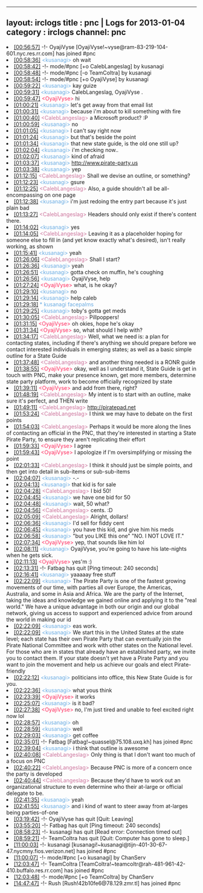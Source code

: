 
---
layout: irclogs
title : pnc | Logs for 2013-01-04
category : irclogs
channel: pnc
---
<li class="logitem"><a href="#00:56:57" name="00:56:57" class="time">[00:56:57]</a> -!- <span class="join">OyajiVyse</span> [OyajiVyse!~vyse@ram-83-219-104-601.nyc.res.rr.com] has joined #pnc </li>
<li class="logitem"><a href="#00:58:36" name="00:58:36" class="time">[00:58:36]</a> <span class="person" style="color:#6aace3">&lt;kusanagi&gt;</span> oh wait </li>
<li class="logitem"><a href="#00:58:42" name="00:58:42" class="time">[00:58:42]</a> -!- mode/<span class="mode">#pnc</span> [+o CalebLangeslag] by kusanagi </li>
<li class="logitem"><a href="#00:58:48" name="00:58:48" class="time">[00:58:48]</a> -!- mode/<span class="mode">#pnc</span> [-o TeamColtra] by kusanagi </li>
<li class="logitem"><a href="#00:58:54" name="00:58:54" class="time">[00:58:54]</a> -!- mode/<span class="mode">#pnc</span> [+o OyajiVyse] by kusanagi </li>
<li class="logitem"><a href="#00:59:22" name="00:59:22" class="time">[00:59:22]</a> <span class="person" style="color:#6aace3">&lt;kusanagi&gt;</span> kay guize </li>
<li class="logitem"><a href="#00:59:31" name="00:59:31" class="time">[00:59:31]</a> <span class="person" style="color:#6aace3">&lt;kusanagi&gt;</span> CalebLangeslag, OyajiVyse . </li>
<li class="logitem"><a href="#00:59:47" name="00:59:47" class="time">[00:59:47]</a> <span class="person" style="color:#ff2a5d">&lt;OyajiVyse&gt;</span> hi </li>
<li class="logitem"><a href="#01:00:21" name="01:00:21" class="time">[01:00:21]</a> <span class="person" style="color:#6aace3">&lt;kusanagi&gt;</span> let's get away from that email list </li>
<li class="logitem"><a href="#01:00:31" name="01:00:31" class="time">[01:00:31]</a> <span class="person" style="color:#6aace3">&lt;kusanagi&gt;</span> because i'm about to kill something with fire </li>
<li class="logitem"><a href="#01:00:40" name="01:00:40" class="time">[01:00:40]</a> <span class="person" style="color:#cc749c">&lt;CalebLangeslag&gt;</span> a Microsoft product? :P </li>
<li class="logitem"><a href="#01:00:59" name="01:00:59" class="time">[01:00:59]</a> <span class="person" style="color:#6aace3">&lt;kusanagi&gt;</span> no </li>
<li class="logitem"><a href="#01:01:05" name="01:01:05" class="time">[01:01:05]</a> <span class="person" style="color:#6aace3">&lt;kusanagi&gt;</span> I can't say right now </li>
<li class="logitem"><a href="#01:01:24" name="01:01:24" class="time">[01:01:24]</a> <span class="person" style="color:#6aace3">&lt;kusanagi&gt;</span> but that's beside the point </li>
<li class="logitem"><a href="#01:01:34" name="01:01:34" class="time">[01:01:34]</a> <span class="person" style="color:#6aace3">&lt;kusanagi&gt;</span> that new state guide, is the old one still up? </li>
<li class="logitem"><a href="#01:02:04" name="01:02:04" class="time">[01:02:04]</a> <span class="person" style="color:#6aace3">&lt;kusanagi&gt;</span> i'm checking now.. </li>
<li class="logitem"><a href="#01:02:07" name="01:02:07" class="time">[01:02:07]</a> <span class="person" style="color:#6aace3">&lt;kusanagi&gt;</span> kind of afraid </li>
<li class="logitem"><a href="#01:03:37" name="01:03:37" class="time">[01:03:37]</a> <span class="person" style="color:#6aace3">&lt;kusanagi&gt;</span> <a href="http://www.pirate-party.us/wiki/New_State_Guide" target="_blank">http://www.pirate-party.us</a> </li>
<li class="logitem"><a href="#01:03:38" name="01:03:38" class="time">[01:03:38]</a> <span class="person" style="color:#6aace3">&lt;kusanagi&gt;</span> yep </li>
<li class="logitem"><a href="#01:12:15" name="01:12:15" class="time">[01:12:15]</a> <span class="person" style="color:#cc749c">&lt;CalebLangeslag&gt;</span> Shall we devise an outline, or something? </li>
<li class="logitem"><a href="#01:12:23" name="01:12:23" class="time">[01:12:23]</a> <span class="person" style="color:#6aace3">&lt;kusanagi&gt;</span> gsure </li>
<li class="logitem"><a href="#01:12:25" name="01:12:25" class="time">[01:12:25]</a> <span class="person" style="color:#cc749c">&lt;CalebLangeslag&gt;</span> Also, a guide shouldn't all be all-encompassing on one page </li>
<li class="logitem"><a href="#01:12:38" name="01:12:38" class="time">[01:12:38]</a> <span class="person" style="color:#6aace3">&lt;kusanagi&gt;</span> i'm just redoing the entry part because it's just plain bad </li>
<li class="logitem"><a href="#01:13:27" name="01:13:27" class="time">[01:13:27]</a> <span class="person" style="color:#cc749c">&lt;CalebLangeslag&gt;</span> Headers should only exist if there's content there. </li>
<li class="logitem"><a href="#01:14:02" name="01:14:02" class="time">[01:14:02]</a> <span class="person" style="color:#6aace3">&lt;kusanagi&gt;</span> yes </li>
<li class="logitem"><a href="#01:14:05" name="01:14:05" class="time">[01:14:05]</a> <span class="person" style="color:#cc749c">&lt;CalebLangeslag&gt;</span> Leaving it as a placeholder hoping for someone else to fill in (and yet know exactly what's desired), isn't really working, as shown </li>
<li class="logitem"><a href="#01:15:41" name="01:15:41" class="time">[01:15:41]</a> <span class="person" style="color:#6aace3">&lt;kusanagi&gt;</span> yeah </li>
<li class="logitem"><a href="#01:26:06" name="01:26:06" class="time">[01:26:06]</a> <span class="person" style="color:#cc749c">&lt;CalebLangeslag&gt;</span> Shall I start? </li>
<li class="logitem"><a href="#01:26:36" name="01:26:36" class="time">[01:26:36]</a> <span class="person" style="color:#6aace3">&lt;kusanagi&gt;</span> yeah </li>
<li class="logitem"><a href="#01:26:51" name="01:26:51" class="time">[01:26:51]</a> <span class="person" style="color:#6aace3">&lt;kusanagi&gt;</span> gotta check on muffin, he's coughing </li>
<li class="logitem"><a href="#01:26:56" name="01:26:56" class="time">[01:26:56]</a> <span class="person" style="color:#6aace3">&lt;kusanagi&gt;</span> OyajiVyse, help </li>
<li class="logitem"><a href="#01:27:24" name="01:27:24" class="time">[01:27:24]</a> <span class="person" style="color:#ff2a5d">&lt;OyajiVyse&gt;</span> what, is he okay? </li>
<li class="logitem"><a href="#01:29:10" name="01:29:10" class="time">[01:29:10]</a> <span class="person" style="color:#6aace3">&lt;kusanagi&gt;</span> no </li>
<li class="logitem"><a href="#01:29:14" name="01:29:14" class="time">[01:29:14]</a> <span class="person" style="color:#6aace3">&lt;kusanagi&gt;</span> help caleb </li>
<li class="logitem"><a href="#01:29:18" name="01:29:18" class="time">[01:29:18]</a> <span class="person" style="color:#6aace3">* kusanagi facepalms</span> </li>
<li class="logitem"><a href="#01:29:25" name="01:29:25" class="time">[01:29:25]</a> <span class="person" style="color:#6aace3">&lt;kusanagi&gt;</span> toby's gotta get meds </li>
<li class="logitem"><a href="#01:30:05" name="01:30:05" class="time">[01:30:05]</a> <span class="person" style="color:#cc749c">&lt;CalebLangeslag&gt;</span> Pillpoppers! </li>
<li class="logitem"><a href="#01:31:15" name="01:31:15" class="time">[01:31:15]</a> <span class="person" style="color:#ff2a5d">&lt;OyajiVyse&gt;</span> oh okies, hope he's okay </li>
<li class="logitem"><a href="#01:31:34" name="01:31:34" class="time">[01:31:34]</a> <span class="person" style="color:#ff2a5d">&lt;OyajiVyse&gt;</span> so, what should I help with? </li>
<li class="logitem"><a href="#01:34:17" name="01:34:17" class="time">[01:34:17]</a> <span class="person" style="color:#cc749c">&lt;CalebLangeslag&gt;</span> Well, what we need is: a plan for contacting states, including if there's anything we should prepare before we contact interested individuals in emerging states; as well as a basic simple outline for a State Guide </li>
<li class="logitem"><a href="#01:37:48" name="01:37:48" class="time">[01:37:48]</a> <span class="person" style="color:#cc749c">&lt;CalebLangeslag&gt;</span> and another thing needed is a RONR guide </li>
<li class="logitem"><a href="#01:38:55" name="01:38:55" class="time">[01:38:55]</a> <span class="person" style="color:#ff2a5d">&lt;OyajiVyse&gt;</span> okay, well as I understand it, State Guide is get in touch with PNC, make your presence known, get more members, determine state party platform, work to become officially recognized by state </li>
<li class="logitem"><a href="#01:39:11" name="01:39:11" class="time">[01:39:11]</a> <span class="person" style="color:#ff2a5d">&lt;OyajiVyse&gt;</span> and add from there, right? </li>
<li class="logitem"><a href="#01:48:19" name="01:48:19" class="time">[01:48:19]</a> <span class="person" style="color:#cc749c">&lt;CalebLangeslag&gt;</span> My intent is to start with an outline, make sure it's perfect, and THEN write </li>
<li class="logitem"><a href="#01:49:11" name="01:49:11" class="time">[01:49:11]</a> <span class="person" style="color:#cc749c">&lt;CalebLangeslag&gt;</span> <a href="http://piratepad.net/StateGuideDraft" target="_blank">http://piratepad.net</a> </li>
<li class="logitem"><a href="#01:53:24" name="01:53:24" class="time">[01:53:24]</a> <span class="person" style="color:#cc749c">&lt;CalebLangeslag&gt;</span> I think we may have to debate on the first points </li>
<li class="logitem"><a href="#01:54:03" name="01:54:03" class="time">[01:54:03]</a> <span class="person" style="color:#cc749c">&lt;CalebLangeslag&gt;</span> Perhaps it would be more along the lines of contacting an official in the PNC, that they're interested in starting a State Pirate Party, to ensure they aren't replicating their effort </li>
<li class="logitem"><a href="#01:59:33" name="01:59:33" class="time">[01:59:33]</a> <span class="person" style="color:#ff2a5d">&lt;OyajiVyse&gt;</span> I agree </li>
<li class="logitem"><a href="#01:59:43" name="01:59:43" class="time">[01:59:43]</a> <span class="person" style="color:#ff2a5d">&lt;OyajiVyse&gt;</span> I apologize if I'm oversimplifying or missing the point </li>
<li class="logitem"><a href="#02:01:33" name="02:01:33" class="time">[02:01:33]</a> <span class="person" style="color:#cc749c">&lt;CalebLangeslag&gt;</span> I think it should just be simple points, and then get into detail in sub-items or sub-sub-items </li>
<li class="logitem"><a href="#02:04:07" name="02:04:07" class="time">[02:04:07]</a> <span class="person" style="color:#6aace3">&lt;kusanagi&gt;</span> -.- </li>
<li class="logitem"><a href="#02:04:13" name="02:04:13" class="time">[02:04:13]</a> <span class="person" style="color:#6aace3">&lt;kusanagi&gt;</span> that kid is for sale </li>
<li class="logitem"><a href="#02:04:28" name="02:04:28" class="time">[02:04:28]</a> <span class="person" style="color:#cc749c">&lt;CalebLangeslag&gt;</span> I bid 50! </li>
<li class="logitem"><a href="#02:04:45" name="02:04:45" class="time">[02:04:45]</a> <span class="person" style="color:#6aace3">&lt;kusanagi&gt;</span> we have one bid for 50 </li>
<li class="logitem"><a href="#02:04:48" name="02:04:48" class="time">[02:04:48]</a> <span class="person" style="color:#6aace3">&lt;kusanagi&gt;</span> wait, 50 what? </li>
<li class="logitem"><a href="#02:04:56" name="02:04:56" class="time">[02:04:56]</a> <span class="person" style="color:#cc749c">&lt;CalebLangeslag&gt;</span> cents. :D </li>
<li class="logitem"><a href="#02:05:09" name="02:05:09" class="time">[02:05:09]</a> <span class="person" style="color:#cc749c">&lt;CalebLangeslag&gt;</span> Alright, dollars! </li>
<li class="logitem"><a href="#02:06:36" name="02:06:36" class="time">[02:06:36]</a> <span class="person" style="color:#6aace3">&lt;kusanagi&gt;</span> I'd sell for fiddy cent </li>
<li class="logitem"><a href="#02:06:45" name="02:06:45" class="time">[02:06:45]</a> <span class="person" style="color:#6aace3">&lt;kusanagi&gt;</span> you have this kid, and give him his meds </li>
<li class="logitem"><a href="#02:06:58" name="02:06:58" class="time">[02:06:58]</a> <span class="person" style="color:#6aace3">&lt;kusanagi&gt;</span> "but you LIKE this one" "NO. I NOT LOVE IT." </li>
<li class="logitem"><a href="#02:07:34" name="02:07:34" class="time">[02:07:34]</a> <span class="person" style="color:#ff2a5d">&lt;OyajiVyse&gt;</span> yep, that sounds like him lol </li>
<li class="logitem"><a href="#02:08:11" name="02:08:11" class="time">[02:08:11]</a> <span class="person" style="color:#6aace3">&lt;kusanagi&gt;</span> OyajiVyse, you're going to have his late-nights when he gets sick. </li>
<li class="logitem"><a href="#02:11:13" name="02:11:13" class="time">[02:11:13]</a> <span class="person" style="color:#ff2a5d">&lt;OyajiVyse&gt;</span> yes'm :) </li>
<li class="logitem"><a href="#02:13:31" name="02:13:31" class="time">[02:13:31]</a> -!- <span class="quit">Fatbag</span> has quit [Ping timeout: 240 seconds] </li>
<li class="logitem"><a href="#02:16:41" name="02:16:41" class="time">[02:16:41]</a> <span class="person" style="color:#6aace3">&lt;kusanagi&gt;</span> yaaaaay free stuff </li>
<li class="logitem"><a href="#02:22:09" name="02:22:09" class="time">[02:22:09]</a> <span class="person" style="color:#6aace3">&lt;kusanagi&gt;</span> The Pirate Party is one of the fastest growing movements of our time, with parties all over Europe, the Americas, Australia, and some in Asia and Africa. We are the party of the Internet, taking the ideas and knowledge we gained online and applying it to the "real world." We have a unique advantage in both our origin and our global network, giving us access to support and experienced advice from around the world in making our id </li>
<li class="logitem"><a href="#02:22:09" name="02:22:09" class="time">[02:22:09]</a> <span class="person" style="color:#6aace3">&lt;kusanagi&gt;</span> eas work. </li>
<li class="logitem"><a href="#02:22:09" name="02:22:09" class="time">[02:22:09]</a> <span class="person" style="color:#6aace3">&lt;kusanagi&gt;</span> We start this in the United States at the state level; each state has their own Pirate Party that can eventually join the Pirate National Committee and work with other states on the National level. For those who are in states that already have an established party, we invite you to contact them. If your state doesn't yet have a Pirate Party and you want to join the movement and help us achieve our goals and elect Pirate-friendly </li>
<li class="logitem"><a href="#02:22:12" name="02:22:12" class="time">[02:22:12]</a> <span class="person" style="color:#6aace3">&lt;kusanagi&gt;</span>  politicians into office, this New State Guide is for you. </li>
<li class="logitem"><a href="#02:22:36" name="02:22:36" class="time">[02:22:36]</a> <span class="person" style="color:#6aace3">&lt;kusanagi&gt;</span> what yous think </li>
<li class="logitem"><a href="#02:23:39" name="02:23:39" class="time">[02:23:39]</a> <span class="person" style="color:#ff2a5d">&lt;OyajiVyse&gt;</span> it works </li>
<li class="logitem"><a href="#02:25:07" name="02:25:07" class="time">[02:25:07]</a> <span class="person" style="color:#6aace3">&lt;kusanagi&gt;</span> is it bad? </li>
<li class="logitem"><a href="#02:27:38" name="02:27:38" class="time">[02:27:38]</a> <span class="person" style="color:#ff2a5d">&lt;OyajiVyse&gt;</span> no, I'm just tired and unable to feel excited right now lol </li>
<li class="logitem"><a href="#02:28:57" name="02:28:57" class="time">[02:28:57]</a> <span class="person" style="color:#6aace3">&lt;kusanagi&gt;</span> oh </li>
<li class="logitem"><a href="#02:28:59" name="02:28:59" class="time">[02:28:59]</a> <span class="person" style="color:#6aace3">&lt;kusanagi&gt;</span> well </li>
<li class="logitem"><a href="#02:29:03" name="02:29:03" class="time">[02:29:03]</a> <span class="person" style="color:#6aace3">&lt;kusanagi&gt;</span> get coffee </li>
<li class="logitem"><a href="#02:35:01" name="02:35:01" class="time">[02:35:01]</a> -!- <span class="join">Fatbag</span> [Fatbag!~quassel@75.108.uxq.kh] has joined #pnc </li>
<li class="logitem"><a href="#02:39:04" name="02:39:04" class="time">[02:39:04]</a> <span class="person" style="color:#6aace3">&lt;kusanagi&gt;</span> i think that outline is awesome </li>
<li class="logitem"><a href="#02:40:08" name="02:40:08" class="time">[02:40:08]</a> <span class="person" style="color:#cc749c">&lt;CalebLangeslag&gt;</span> Only thing is that I don't want too much of a focus on PNC </li>
<li class="logitem"><a href="#02:40:22" name="02:40:22" class="time">[02:40:22]</a> <span class="person" style="color:#cc749c">&lt;CalebLangeslag&gt;</span> Because PNC is more of a concern once the party is developed </li>
<li class="logitem"><a href="#02:40:44" name="02:40:44" class="time">[02:40:44]</a> <span class="person" style="color:#cc749c">&lt;CalebLangeslag&gt;</span> Because they'd have to work out an organizational structure to even determine who their at-large or official delegate to be. </li>
<li class="logitem"><a href="#02:41:35" name="02:41:35" class="time">[02:41:35]</a> <span class="person" style="color:#6aace3">&lt;kusanagi&gt;</span> yeah </li>
<li class="logitem"><a href="#02:41:55" name="02:41:55" class="time">[02:41:55]</a> <span class="person" style="color:#6aace3">&lt;kusanagi&gt;</span> and i kind of want to steer away from at-larges being parties-of-one </li>
<li class="logitem"><a href="#03:19:42" name="03:19:42" class="time">[03:19:42]</a> -!- <span class="quit">OyajiVyse</span> has quit [Quit: Leaving] </li>
<li class="logitem"><a href="#03:55:20" name="03:55:20" class="time">[03:55:20]</a> -!- <span class="quit">Fatbag</span> has quit [Ping timeout: 240 seconds] </li>
<li class="logitem"><a href="#08:58:23" name="08:58:23" class="time">[08:58:23]</a> -!- <span class="quit">kusanagi</span> has quit [Read error: Connection timed out] </li>
<li class="logitem"><a href="#08:59:21" name="08:59:21" class="time">[08:59:21]</a> -!- <span class="quit">TeamColtra</span> has quit [Quit: Computer has gone to sleep.] </li>
<li class="logitem"><a href="#11:00:03" name="11:00:03" class="time">[11:00:03]</a> -!- <span class="join">kusanagi</span> [kusanagi!~kusanagi@tijn-401-30-67-47.nycmny.fios.verizon.net] has joined #pnc </li>
<li class="logitem"><a href="#11:00:07" name="11:00:07" class="time">[11:00:07]</a> -!- mode/<span class="mode">#pnc</span> [+o kusanagi] by ChanServ </li>
<li class="logitem"><a href="#12:03:47" name="12:03:47" class="time">[12:03:47]</a> -!- <span class="join">TeamColtra</span> [TeamColtra!~teamcoltr@rah-481-961-42-410.buffalo.res.rr.com] has joined #pnc </li>
<li class="logitem"><a href="#12:03:48" name="12:03:48" class="time">[12:03:48]</a> -!- mode/<span class="mode">#pnc</span> [+o TeamColtra] by ChanServ </li>
<li class="logitem"><a href="#14:47:47" name="14:47:47" class="time">[14:47:47]</a> -!- <span class="join">Rush</span> [Rush!42b10fe6@78.129.zmr.tl] has joined #pnc </li>



